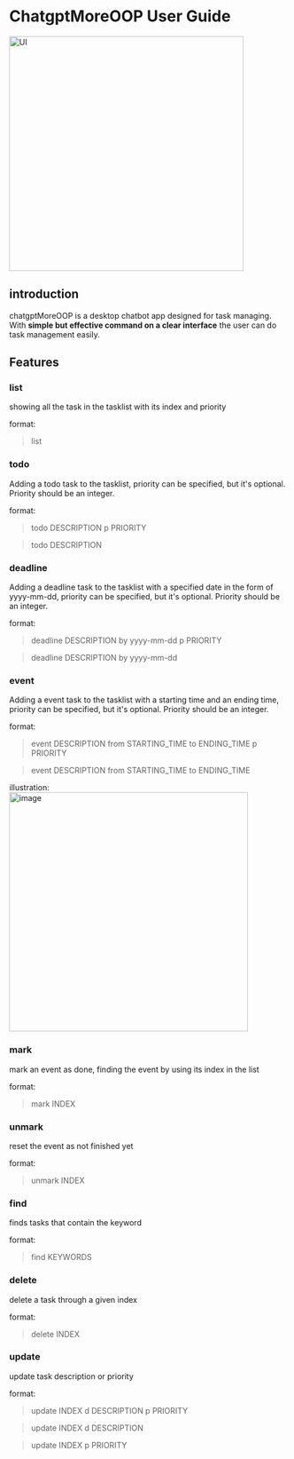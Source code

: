 # ChatgptMoreOOP User Guide
<img width="423" alt="UI" src="https://github.com/user-attachments/assets/6a2e4b5b-b25d-41f3-b3bb-4d27b552907d">

## introduction
chatgptMoreOOP is a desktop chatbot app designed for task managing. With **simple but effective command on a clear interface** the user can do task management easily.

## Features

### list
showing all the task in the tasklist with its index and priority

format:
> list

### todo
Adding a todo task to the tasklist, priority can be specified, but it's optional. Priority should be an integer.

format:
> todo DESCRIPTION p PRIORITY

> todo DESCRIPTION

### deadline
Adding a deadline task to the tasklist with a specified date in the form of yyyy-mm-dd, priority can be specified, but it's optional. Priority should be an integer.

format:
> deadline DESCRIPTION by yyyy-mm-dd p PRIORITY

> deadline DESCRIPTION by yyyy-mm-dd

### event
Adding a event task to the tasklist with a starting time and an ending time, priority can be specified, but it's optional. Priority should be an integer.

format:
> event DESCRIPTION from STARTING_TIME to ENDING_TIME p PRIORITY

> event DESCRIPTION from STARTING_TIME to ENDING_TIME

illustration:
<img width="431" alt="image" src="https://github.com/user-attachments/assets/1b9b2708-5486-4df2-b0f9-41083740f9e2">

### mark
mark an event as done, finding the event by using its index in the list

format:
> mark INDEX

### unmark
reset the event as not finished yet

format:
> unmark INDEX

### find
finds tasks that contain the keyword

format:
> find KEYWORDS

### delete
delete a task through a given index

format:
> delete INDEX

### update
update task description or priority

format:
> update INDEX d DESCRIPTION p PRIORITY

> update INDEX d DESCRIPTION

> update INDEX p PRIORITY